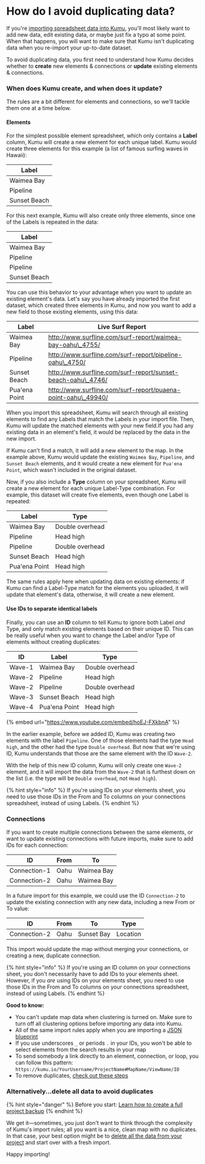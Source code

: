 # How do I avoid duplicating data?

If you're [importing spreadsheet data into Kumu](../guides/import/), you'll most likely want to add new data, edit existing data, or maybe just fix a typo at some point. When that happens, you will want to make sure that Kumu isn't duplicating data when you re-import your up-to-date dataset.

To avoid duplicating data, you first need to understand how Kumu decides whether to **create** new elements & connections or **update** existing elements & connections.

### When does Kumu create, and when does it update?

The rules are a bit different for elements and connections, so we'll tackle them one at a time below.

#### Elements

For the simplest possible element spreadsheet, which only contains a **Label** column, Kumu will create a new element for each unique label. Kumu would create three elements for this example (a list of famous surfing waves in Hawaii):

| Label        |
| ------------ |
| Waimea Bay   |
| Pipeline     |
| Sunset Beach |

For this next example, Kumu will also create only three elements, since one of the Labels is repeated in the data:

| Label        |
| ------------ |
| Waimea Bay   |
| Pipeline     |
| Pipeline     |
| Sunset Beach |

You can use this behavior to your advantage when you want to update an existing element's data. Let's say you have already imported the first dataset, which created three elements in Kumu, and now you want to add a new field to those existing elements, using this data:

| Label         | Live Surf Report                                              |
| ------------- | ------------------------------------------------------------- |
| Waimea Bay    | http://www.surfline.com/surf-report/waimea-bay-oahu\_4755/    |
| Pipeline      | http://www.surfline.com/surf-report/pipeline-oahu\_4750/      |
| Sunset Beach  | http://www.surfline.com/surf-report/sunset-beach-oahu\_4746/  |
| Pua'ena Point | http://www.surfline.com/surf-report/puaena-point-oahu\_49940/ |

When you import this spreadsheet, Kumu will search through all existing elements to find any Labels that match the Labels in your import file. Then, Kumu will update the matched elements with your new field.If you had any existing data in an element's field, it would be replaced by the data in the new import.

If Kumu can't find a match, it will add a new element to the map. In the example above, Kumu would update the existing `Waimea Bay`, `Pipeline`, and `Sunset Beach` elements, and it would create a new element for `Pua'ena Point`, which wasn't included in the original dataset.

Now, if you also include a **Type** column on your spreadsheet, Kumu will create a new element for each unique Label-Type combination. For example, this dataset will create five elements, even though one Label is repeated:

| Label         | Type            |
| ------------- | --------------- |
| Waimea Bay    | Double overhead |
| Pipeline      | Head high       |
| Pipeline      | Double overhead |
| Sunset Beach  | Head high       |
| Pua'ena Point | Head high       |

The same rules apply here when updating data on existing elements: if Kumu can find a Label-Type match for the elements you uploaded, it will update that element's data, otherwise, it will create a new element.

#### Use IDs to separate identical labels

Finally, you can use an **ID** column to tell Kumu to ignore both Label _and_ Type, and only match existing elements based on their unique ID. This can be really useful when you want to change the Label and/or Type of elements without creating duplicates:

| ID     | Label         | Type            |
| ------ | ------------- | --------------- |
| Wave-1 | Waimea Bay    | Double overhead |
| Wave-2 | Pipeline      | Head high       |
| Wave-2 | Pipeline      | Double overhead |
| Wave-3 | Sunset Beach  | Head high       |
| Wave-4 | Pua'ena Point | Head high       |

{% embed url="https://www.youtube.com/embed/hoEJ-FXkbnA" %}

In the earlier example, before we added ID, Kumu was creating two elements with the label `Pipeline`. One of those elements had the type `Head high`, and the other had the type `Double overhead`. But now that we're using ID, Kumu understands that those are the same element with the ID `Wave-2`.

With the help of this new ID column, Kumu will only create one `Wave-2` element, and it will import the data from the `Wave-2` that is furthest down on the list (i.e. the type will be `Double overhead`, not `Head high`).

{% hint style="info" %}
If you're using IDs on your elements sheet, you need to use those IDs in the From and To columns on your connections spreadsheet, instead of using Labels.
{% endhint %}

### Connections

If you want to create multiple connections between the same elements, or want to update existing connections with future imports, make sure to add IDs for each connection:

| ID           | From | To         |
| ------------ | ---- | ---------- |
| Connection-1 | Oahu | Waimea Bay |
| Connection-2 | Oahu | Waimea Bay |

In a future import for this example, we could use the ID `Connection-2` to update the existing connection with any new data, including a new From or To value:

| ID           | From | To         | Type     |
| ------------ | ---- | ---------- | -------- |
| Connection-2 | Oahu | Sunset Bay | Location |

This import would update the map without merging your connections, or creating a new, duplicate connection.

{% hint style="info" %}
If you're using an ID column on your connections sheet, you don't necessarily have to add IDs to your elements sheet. However, if you _are_ using IDs on your elements sheet, you need to use those IDs in the From and To columns on your connections spreadsheet, instead of using Labels.
{% endhint %}

**Good to know:**

* You can't update map data when clustering is turned on. Make sure to turn off all clustering options before importing any data into Kumu.
* All of the same import rules apply when you are importing a [JSON blueprint](../guides/import/blueprints.md)
* If you use underscores `_` or periods `.` in your IDs, you won't be able to select elements from the search results in your map
* To send somebody a link directly to an element, connection, or loop, you can follow this pattern: `https://kumu.io/YourUsername/ProjectName#MapName/ViewName/ID`
* To remove duplicates, [check out these steps](how-to-get-rid-of-duplicates.md)

### Alternatively...delete all data to avoid duplicates

{% hint style="danger" %}
Before you start: [Learn how to create a full project backup](../guides/import/blueprints.md#project-backups)
{% endhint %}

We get it—sometimes, you just don't want to think through the complexity of Kumu's import rules; all you want is a nice, clean map with no duplicates. In that case, your best option might be to [delete all the data from your project](how-do-i-delete-data-from-my-project.md) and start over with a fresh import.

Happy importing!
